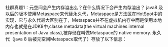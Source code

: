 

社群真题1：元空间会产生内存溢出么？在什么情况下会产生内存溢出？
    java8  及以后的版本使用Metaspace来代替永久代，Metaspace是方法区在HotSpot中的实现，它与永久代最大区别在于，Metaspace并不在虚拟机内存中而是使用本地内存也就是在JDK8中,classe
metadata(the virtual machines internal presentation of Java  class),被存储在叫做Metaspace的
native memory.
永久代（java 8 后被元空间Metaspace取代了）存放了以下信息：